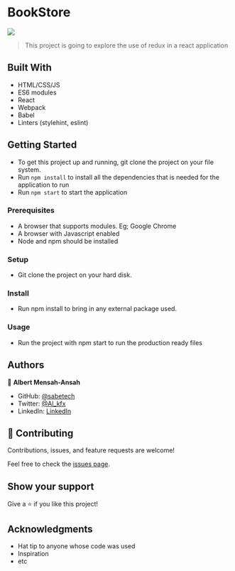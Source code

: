 # BookStore

![](https://img.shields.io/badge/Microverse-blueviolet)

> This project is going to explore the use of redux in a react application

## Built With

- HTML/CSS/JS
- ES6 modules
- React
- Webpack
- Babel
- Linters (stylehint, eslint)

## Getting Started

- To get this project up and running, git clone the project on your file system.
- Run `npm install` to install all the dependencies that is needed for the application to run
- Run `npm start` to start the application

### Prerequisites

- A browser that supports modules. Eg; Google Chrome
- A browser with Javascript enabled
- Node and npm should be installed

### Setup

- Git clone the project on your hard disk.

### Install

- Run npm install to bring in any external package used.

### Usage

- Run the project with npm start to run the production ready files

## Authors

👤 **Albert Mensah-Ansah**

- GitHub: [@sabetech](https://github.com/sabetech)
- Twitter: [@Al_kfx](https://twitter.com/Al_kfx)
- LinkedIn: [LinkedIn](https://linkedin.com/in/Albertkma)

## 🤝 Contributing

Contributions, issues, and feature requests are welcome!

Feel free to check the [issues page](../../issues/).

## Show your support

Give a ⭐️ if you like this project!

## Acknowledgments

- Hat tip to anyone whose code was used
- Inspiration
- etc

